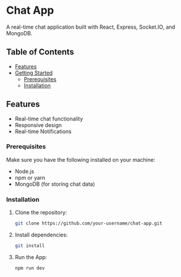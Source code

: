 # Chat App

A real-time chat application built with React, Express, Socket.IO, and MongoDB.

## Table of Contents

- [Features](#features)
- [Getting Started](#getting-started)
  - [Prerequisites](#prerequisites)
  - [Installation](#installation)

## Features

- Real-time chat functionality
- Responsive design
- Real-time Notifications


### Prerequisites

Make sure you have the following installed on your machine:

- Node.js
- npm or yarn
- MongoDB (for storing chat data)

### Installation

1. Clone the repository:

   ```bash
   git clone https://github.com/your-username/chat-app.git

2. Install dependencies:

   ```bash
   git install

3. Run the App:

   ```bash
   npm run dev

